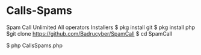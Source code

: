 # Calls-Spams
Spam Call Unlimited All operators
Installers
$ pkg install git
$ pkg install php
$git clone https://github.com/Badrucyber/SpamCall
$ cd SpamCall

$ php CallsSpams.php

